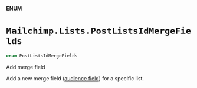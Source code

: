 **ENUM**

# `Mailchimp.Lists.PostListsIdMergeFields`

```swift
enum PostListsIdMergeFields
```

Add merge field

Add a new merge field ([audience field](https://mailchimp.com/help/getting-started-with-merge-tags/)) for a specific list.
